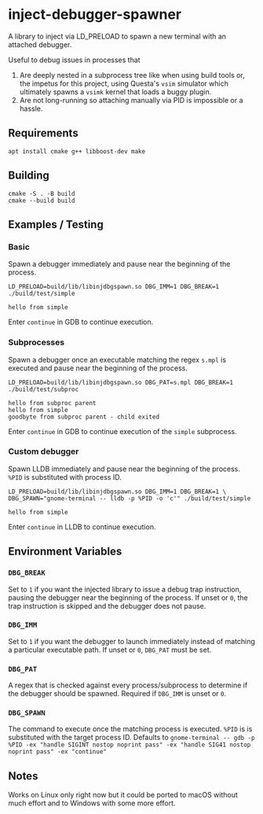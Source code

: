 # inject-debugger-spawner
A library to inject via LD_PRELOAD to spawn a new terminal with an attached debugger.

Useful to debug issues in processes that

1. Are deeply nested in a subprocess tree like when using build tools or,
the impetus for this project, using Questa's `vsim` simulator which
ultimately spawns a `vsimk` kernel that loads a buggy plugin.
2. Are not long-running so attaching manually via PID is impossible or a hassle.

## Requirements
```
apt install cmake g++ libboost-dev make
```

## Building
```
cmake -S . -B build
cmake --build build
```

## Examples / Testing
### Basic
Spawn a debugger immediately and pause near the beginning of the process.
```
LD_PRELOAD=build/lib/libinjdbgspawn.so DBG_IMM=1 DBG_BREAK=1 ./build/test/simple

hello from simple
```
Enter `continue` in GDB to continue execution.

### Subprocesses
Spawn a debugger once an executable matching the regex `s.mpl` is executed and pause near the beginning of the process.
```
LD_PRELOAD=build/lib/libinjdbgspawn.so DBG_PAT=s.mpl DBG_BREAK=1 ./build/test/subproc

hello from subproc parent
hello from simple
goodbyte from subproc parent - child exited
```
Enter `continue` in GDB to continue execution of the `simple` subprocess.

### Custom debugger
Spawn LLDB immediately and pause near the beginning of the process. `%PID` is substituted with process ID.
```
LD_PRELOAD=build/lib/libinjdbgspawn.so DBG_IMM=1 DBG_BREAK=1 \
DBG_SPAWN="gnome-terminal -- lldb -p %PID -o 'c'" ./build/test/simple

hello from simple
```
Enter `continue` in LLDB to continue execution.

## Environment Variables

### `DBG_BREAK`
Set to `1` if you want the injected library to issue a debug trap instruction, pausing the debugger near the beginning of the process.
If unset or `0`, the trap instruction is skipped and the debugger does not pause.

### `DBG_IMM`
Set to `1` if you want the debugger to launch immediately instead of matching a particular executable path.
If unset or `0`, `DBG_PAT` must be set.

### `DBG_PAT`
A regex that is checked against every process/subprocess to determine if the debugger should be spawned. Required if `DBG_IMM` is unset or `0`.


### `DBG_SPAWN`
The command to execute once the matching process is executed. `%PID` is is substituted with the target process ID.
Defaults to `gnome-terminal -- gdb -p %PID -ex "handle SIGINT nostop noprint pass" -ex "handle SIG41 nostop noprint pass" -ex "continue"`

## Notes
Works on Linux only right now but it could be ported to macOS without much effort and to Windows with some more effort.
